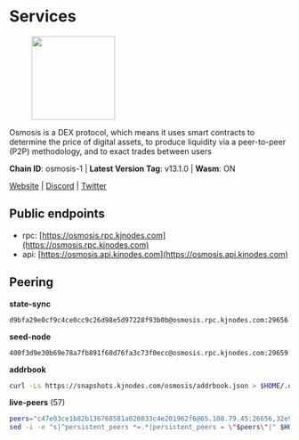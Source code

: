 # Services

<figure><img src="https://raw.githubusercontent.com/kj89/testnet_manuals/main/pingpub/logos/osmosis.png" width="150" alt=""><figcaption></figcaption></figure>

Osmosis is a DEX protocol, which means it uses smart contracts  to determine the price of digital assets, to produce liquidity  via a peer-to-peer (P2P) methodology, and to exact trades between users

**Chain ID**: osmosis-1 | **Latest Version Tag**: v13.1.0 | **Wasm**: ON

[Website](https://osmosis.zone) | [Discord](https://discord.gg/osmosis) | [Twitter](https://twitter.com/osmosiszone)


## Public endpoints

* rpc: [https://osmosis.rpc.kjnodes.com](https://osmosis.rpc.kjnodes.com)
* api: [https://osmosis.api.kjnodes.com](https://osmosis.api.kjnodes.com)

## Peering

**state-sync**

```text
d9bfa29e0cf9c4ce0cc9c26d98e5d97228f93b0b@osmosis.rpc.kjnodes.com:29656
```

**seed-node**

```text
400f3d9e30b69e78a7fb891f60d76fa3c73f0ecc@osmosis.rpc.kjnodes.com:29659
```

**addrbook**
```bash
curl -Ls https://snapshots.kjnodes.com/osmosis/addrbook.json > $HOME/.osmosisd/config/addrbook.json
```

**live-peers** (57)
```bash
peers="c47e03ce1b82b136768581a028033c4e201962f6@65.108.79.45:26656,32e9d4a7413dd5393c8be004bee68dea683be839@65.21.227.95:2004,0419c998d6aac0afdb05808ad9a935670248e209@65.108.204.56:26656,8500a6a0a7f1a6afc66f5d8956214bfd44ebd30c@65.109.53.142:26856,1c02ae0be21e3b08d9beadf91c26aec4193d2659@135.181.22.238:26656,d87b23a8f9134744f2370b069531fcf62e7721c9@65.109.30.119:26656,42f42a4b3527b927d5002d45abd37f66ecdd4861@51.178.74.75:16656,d589eb77d7dfebec659ce8bce9f903250301c8ba@116.202.216.57:26656,259ab883ee76f92e82f8f14d463aaaa09d857fb9@144.76.70.108:9010,f9a920a61ee994b12b77178dd5f1fc1ed39b7cd2@142.132.255.49:26656,4a837e3411b0281f00c07706cfea72d3ebc575f1@176.9.38.49:26656,7c28e9f02c998d84a4f617c3852b7794dc2883fd@88.99.253.55:26656,3197daa0ee5245b17a546be032ff0f6814e1d1db@148.251.191.239:26656,406f64a8d601e34d7311fd61ec87b0c7028bd230@138.201.23.39:46656,36fd74857b30513a6339b58e7bf889ab0a8cf57c@34.91.30.41:26656,9b1bfb99d9eb04af32510ed8e3eb83c59448662f@95.214.52.220:26656,e5eb8feebe386079b59db9a4d515178c40620067@77.68.7.205:26656,fc2ad6fb9f20b4a637e244d92c35362bdb5d96af@100.26.145.135:26656,33cf290cc0cfec8c59e6af86f1a5579303d21087@138.68.14.64:26656,c9bf65acffea46ac8368cbe88f679519f7812f3b@18.142.38.209:26656,d9bfa29e0cf9c4ce0cc9c26d98e5d97228f93b0b@65.109.88.38:29656,6945be12a7d357a39b9cfbb0018249b234fc4a15@54.241.143.196:26656,e3cc05de734a9eb3da832cf0236f319a9a4063ba@95.216.101.39:26656,74e8ba742d8312c250f3237c8c8f3f951c01f9df@95.216.4.104:2003,e0fbdbdce6ec8797412751edd00fbaf114c42fad@34.220.226.204:26656,407267ac44b20a0a4258d0bbca1c9f657bf88d08@74.118.143.19:26656,be930386104083882c7e491d60584e15c101c1da@178.128.156.131:26656,a2024229e2eed1650ba3a3ea9db67fa318dc232e@142.132.199.3:26656,b8450ac06ab8ccac21b21bbbba8ea3751a479291@3.91.196.177:26656,bfb67b2ae345955d6bc0991450120669c683386e@149.56.25.66:26656,47e4075978458bfc382630b2a46aabbbbf7977b2@143.198.234.114:26656,30e9432879d5b0976b88e52120dc12338e40fc33@65.108.108.176:26656,724cef11bbe866269b3d67f7dd5ea539cc4096bf@198.244.164.186:26656,a6283307952423c1751431c220d11ed36b61ed84@143.110.237.113:26656,f4b811759e55f665180545ad5e1b42573f660861@135.181.181.251:26656,43785e5ffd8783393ea8094f77efcee5bdbcdce3@78.141.244.18:26656,42745690b41f6a7515c4a87d88efda2e82b55b76@78.46.94.183:26656,1528ce3b88d859f2f8c4160d9b155ecea5177a2e@142.132.146.105:26656,31e7a8b8cc97e85472c609f9d220fdd9536d4f4d@94.130.220.54:26656,20913e92e8b9ea2d80ad34edd9b52e97886cf616@54.37.30.181:26656,0660d18b65340a55514f240dd517282ca286f169@176.9.28.62:26656,f67dde244467670d0cbd93a71ec1d6fd9c99c528@93.115.29.37:26656,6b1dd134b30aeaeb2f21f33bd2cd0370a2275501@138.68.6.165:26656,dc230c6475bdbf3ab64058a37a8de2261b6396eb@74.96.207.58:26822,ab0ad165e8485203eeb419795d228b016e0a67a9@195.201.172.9:15609,77bb5fb9b6964d6e861e91c1d55cf82b67d838b5@34.86.74.3:26656,d0d4b88110767c503baa8a618cfd7e284482f8dc@37.120.245.11:26656,e81c3c20833cfb5d652a9c842c9f1c8b1835479d@108.61.190.21:26656,9f2489016bcf055fde40498f54bf893f3a00f9de@138.201.85.176:26656,fc590afe489a1b9ca8ff3f2fb396dbc20b1997a4@204.16.244.254:26656,ec929701754be057fb38c824fc127e26add9c900@138.201.121.185:26666,c5358545d951ae666c695903036c1e93578951eb@135.181.176.113:26656,971c324f0889de5fd528402487168d88857a3df6@66.172.36.141:36656,a5ce326c6a5b78ef57d5121825e041a3cba94146@142.132.202.98:26656,b15ff06834de16016d8d905162e1365423d21a66@35.172.193.124:26656,98a4aa5ebe9b3c62561be9c37517def8de0b4868@57.128.65.115:26656,2736d870197d443e463b4ff4b7b52f1cec920030@45.63.39.14:26656"
sed -i -e "s|^persistent_peers *=.*|persistent_peers = \"$peers\"|" $HOME/.osmosisd/config/config.toml
```
